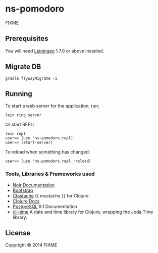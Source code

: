 # ns-pomodoro

FIXME

## Prerequisites

You will need [Leiningen][1] 1.7.0 or above installed.

[1]: https://github.com/technomancy/leiningen

## Migrate DB

```
gradle flywayMigrate -i
```

## Running

To start a web server for the application, run:

    lein ring server

Or start REPL:

```
lein repl
user=> (use 'ns-pomodoro.repl)
user=> (start-server)
```

To reload when something has changed:

```
user=> (use 'ns-pomodoro.repl :reload)
```

### Tools, Libraries & Frameworks used

* [Noir Documentation](http://www.webnoir.org/autodoc/1.0.0/index.html)
* [Bootstrap](http://getbootstrap.com/)
* [Clostache](https://github.com/fhd/clostache) {{ mustache }} for Clojure
* [Clojure Docs](http://clojuredocs.org/)
* [PostgreSQL](http://www.postgresql.org/docs/9.1/static/index.html) 9.1 Documentation
* [clj-time](https://github.com/clj-time/clj-time) A date and time library for Clojure, wrapping the Joda Time library.

## License

Copyright © 2014 FIXME
